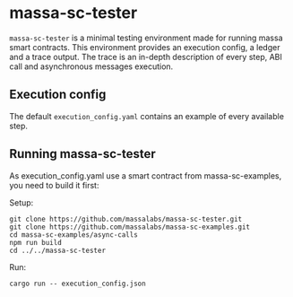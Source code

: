 # massa-sc-tester

`massa-sc-tester` is a minimal testing environment made for running massa smart contracts. This environment provides an execution config, a ledger and a trace output. The trace is an in-depth description of every step, ABI call and asynchronous messages execution.

## Execution config

The default `execution_config.yaml` contains an example of every available step.

## Running massa-sc-tester

As execution_config.yaml use a smart contract from massa-sc-examples, you need to build it first: 

Setup:

```
git clone https://github.com/massalabs/massa-sc-tester.git
git clone https://github.com/massalabs/massa-sc-examples.git
cd massa-sc-examples/async-calls
npm run build
cd ../../massa-sc-tester
```

Run:

```
cargo run -- execution_config.json
```
